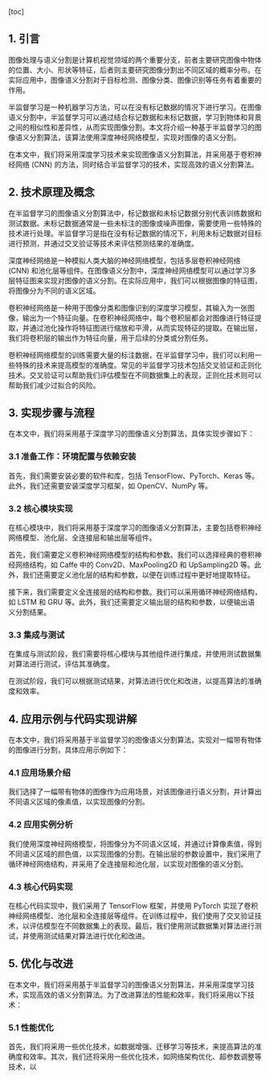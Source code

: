 
[toc]                    
                
                
## 1. 引言

图像处理与语义分割是计算机视觉领域的两个重要分支，前者主要研究图像中物体的位置、大小、形状等特征，后者则主要研究图像分割出不同区域的概率分布。在实际应用中，图像语义分割对于目标检测、图像分类、图像识别等任务有着重要的作用。

半监督学习是一种机器学习方法，可以在没有标记数据的情况下进行学习。在图像语义分割中，半监督学习可以通过结合标记数据和未标记数据，学习到物体和背景之间的相似性和差异性，从而实现图像分割。本文将介绍一种基于半监督学习的图像语义分割算法，该算法使用深度神经网络模型，实现对图像的语义分割。

在本文中，我们将采用深度学习技术来实现图像语义分割算法，并采用基于卷积神经网络 (CNN) 的方法，同时结合半监督学习的技术，实现高效的语义分割算法。

## 2. 技术原理及概念

在半监督学习的图像语义分割算法中，标记数据和未标记数据分别代表训练数据和测试数据。未标记数据通常是一些未标注的图像或噪声图像，需要使用一些特殊的技术进行处理。半监督学习是指在没有标记数据的情况下，利用未标记数据对目标进行预测，并通过交叉验证等技术来评估预测结果的准确度。

深度神经网络是一种模拟人类大脑的神经网络模型，包括多层卷积神经网络 (CNN) 和池化层等组件。在图像语义分割中，深度神经网络模型可以通过学习多层特征图来实现对图像的语义分割。在实际应用中，我们可以根据图像的特征图，将图像分为不同的语义区域。

卷积神经网络是一种用于图像分类和图像识别的深度学习模型，其输入为一张图像，输出为一个特征向量。在卷积神经网络中，每个卷积层都会对图像进行特征提取，并通过池化操作将特征图进行缩放和平滑，从而实现特征的提取。在输出层，我们将卷积层的输出作为特征向量，用于后续的分类或分割任务。

卷积神经网络模型的训练需要大量的标注数据，在半监督学习中，我们可以利用一些特殊的技术来提高模型的准确度。常见的半监督学习技术包括交叉验证和正则化技术。交叉验证可以帮助我们评估模型在不同数据集上的表现，正则化技术则可以帮助我们减少过拟合的风险。

## 3. 实现步骤与流程

在本文中，我们将采用基于深度学习的图像语义分割算法，具体实现步骤如下：

### 3.1 准备工作：环境配置与依赖安装

首先，我们需要安装必要的软件和库，包括 TensorFlow、PyTorch、Keras 等。此外，我们还需要安装深度学习框架，如 OpenCV、NumPy 等。

### 3.2 核心模块实现

在核心模块中，我们将采用基于深度学习的图像语义分割算法，主要包括卷积神经网络模型、池化层、全连接层和输出层等组件。

首先，我们需要定义卷积神经网络模型的结构和参数。我们可以选择经典的卷积神经网络结构，如 Caffe 中的 Conv2D、MaxPooling2D 和 UpSampling2D 等。此外，我们还需要定义池化层的结构和参数，以便在训练过程中更好地提取特征。

接下来，我们需要定义全连接层的结构和参数。我们可以采用循环神经网络结构，如 LSTM 和 GRU 等。此外，我们还需要定义输出层的结构和参数，以便输出语义分割结果。

### 3.3 集成与测试

在集成与测试阶段，我们需要将核心模块与其他组件进行集成，并使用测试数据集对算法进行测试，评估其准确度。

在测试阶段，我们可以根据测试结果，对算法进行优化和改进，以提高算法的准确度和效率。

## 4. 应用示例与代码实现讲解

在本文中，我们将采用基于半监督学习的图像语义分割算法，实现对一幅带有物体的图像进行分割，具体应用示例如下：

### 4.1 应用场景介绍

我们选择了一幅带有物体的图像作为应用场景，对该图像进行语义分割，并计算出不同语义区域的像素值，以实现图像的分割。

### 4.2 应用实例分析

我们使用深度神经网络模型，将图像分为不同语义区域，并通过计算像素值，得到不同语义区域的颜色值，以实现图像的分割。在输出层的参数设置中，我们采用了循环神经网络结构，并采用了全连接层和池化层，以实现对图像的语义分割。

### 4.3 核心代码实现

在核心代码实现中，我们采用了 TensorFlow 框架，并使用 PyTorch 实现了卷积神经网络模型、池化层和全连接层等组件。在训练过程中，我们使用了交叉验证技术，以评估模型在不同数据集上的表现。最后，我们使用测试数据集对算法进行测试，并使用测试结果对算法进行优化和改进。

## 5. 优化与改进

在本文中，我们将采用基于半监督学习的图像语义分割算法，并采用深度学习技术，实现高效的语义分割算法。为了改进算法的性能和效率，我们将采用以下技术：

### 5.1 性能优化

首先，我们将采用一些优化技术，如数据增强、迁移学习等技术，来提高算法的准确度和效率。其次，我们还将采用一些优化技术，如网络架构优化、超参数调整等技术，以

